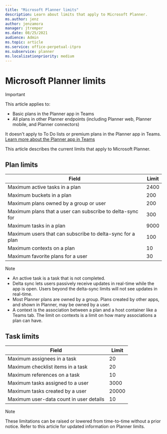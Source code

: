 ```yaml
---
title: "Microsoft Planner limits"
description: Learn about limits that apply to Microsoft Planner.
ms.author: jenz
author: jenzamora
manager: jtremper
ms.date: 08/25/2021
audience: Admin
ms.topic: article
ms.service: office-perpetual-itpro
ms.subservice: planner
ms.localizationpriority: medium
---
```

# Microsoft Planner limits

> [!IMPORTANT]
>
> This article applies to:
>
> - Basic plans in the Planner app in Teams
> - All plans in other Planner endpoints (including Planner web, Planner mobile, and Planner connectors)
>
> It doesn't apply to To Do lists or premium plans in the Planner app in Teams. [Learn more about the Planner app in Teams](/microsoftteams/manage-planner-app)

This article describes the current limits that apply to Microsoft Planner.

## Plan limits

|Field  |Limit  |
|---------|---------|
|Maximum active tasks in a plan    |2400|
|Maximum buckets in a plan    |200|
|Maximum plans owned by a group or user     |200|
|Maximum plans that a user can subscribe to delta-sync for    |300|
|Maximum tasks in a plan    |9000|
|Maximum users that can subscribe to delta-sync for a plan    |100|
|Maximum contexts on a plan    |10|
|Maximum favorite plans for a user     |30|

> [!NOTE]
> - An active task is a task that is not completed.
> - Delta sync lets users passively receive updates in real-time while the app is open. Users beyond the delta-sync limits will not see updates in real-time.
> - Most Planner plans are owned by a group. Plans created by other apps, and shown in Planner, may be owned by a user.
> - A context is the association between a plan and a host container like a Teams tab. The limit on contexts is a limit on how many associations a plan can have.

## Task limits

|Field  |Limit  |
|---------|---------|
|Maximum assignees in a task     |20|
|Maximum checklist items in a task     |20|
|Maximum references on a task     |10|
|Maximum tasks assigned to a user     |3000|
|Maximum tasks created by a user     |20000|
|Maximum user-data count in user details   |10|

> [!NOTE]
> These limitations can be raised or lowered from time-to-time without a prior notice. Refer to this article for updated information on Planner limits.
